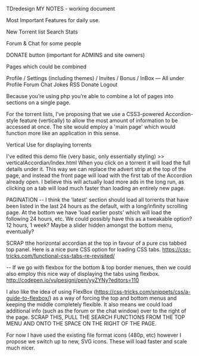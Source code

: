 TDredesign
MY NOTES - working document

Most Important Features for daily use.

New Torrent list
Search
Stats

Forum & Chat for some people

DONATE button (important for ADMINS and site owners)

Pages which could be combined

Profile / Settings (including themes) / Invites / Bonus / InBox — All under Profile Forum Chat Jokes RSS Donate Logout

Because you’re using php you’re able to combine a lot of pages into sections on a single page.

For the torrent lists, I’ve proposing that we use a CSS3-powered Accordion-style feature (vertically) to allow the most amount of information to be accessed at once. The site would employ a 'main page' which would function more like an application in this sense.

Vertical Use for displaying torrents

I've edited this demo file (very basic, only essentially styling) >> verticalAccordian/Index.html When you click on a torrent it will load the full details under it. This way we can replace the advert strip at the top of the page, and instead the front page will load with the first tab of the Accordion already open. I believe this will actually load more ads in the long run, as clicking on a tab will load much faster than loading an entirely new page.

PAGINATION -- I think the 'latest' section should load all torrents that have been listed in the last 24 hours as the default, with a long/infinity scrolling page. At the bottom we have 'load earlier posts' which will load the following 24 hours, etc. We could possibly have this as a tweakable option? 12 hours, 1 week? Maybe a slider hidden amongst the bottom menu, eventually?

SCRAP tthe horizontal accordian at the top in favour of a pure css tabbed top panel. Here is a nice pure CSS option for loading CSS tabs. https://css-tricks.com/functional-css-tabs-re-revisited/

-- If we go with flexbox for the bottom & top border menues, then we could also employ this nice way of displaying the tabs using flexbox. http://codepen.io/vulpesigni/pen/yyZYNy?editors=110

I also like the idea of using FlexBox (https://css-tricks.com/snippets/css/a-guide-to-flexbox/) as a way of forcing the top and bottom menus and keeping the middle completely flexible. It also means we could load additional info (such as the forum or the chat window) over to the right of the page. SCRAP THIS, PULL THE SEARCH FUNCTIONS FROM THE TOP MENU AND ONTO THE SPACE ON THE RIGHT OF THE PAGE.

For now I have used the existing file format icons (480p, etc) however I propose we switch up to new, SVG icons. These will load faster and scale much nicer.
